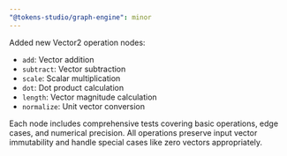 ```yaml
---
"@tokens-studio/graph-engine": minor
---
```


Added new Vector2 operation nodes:
- `add`: Vector addition
- `subtract`: Vector subtraction
- `scale`: Scalar multiplication
- `dot`: Dot product calculation
- `length`: Vector magnitude calculation
- `normalize`: Unit vector conversion

Each node includes comprehensive tests covering basic operations, edge cases, and numerical precision. All operations preserve input vector immutability and handle special cases like zero vectors appropriately.